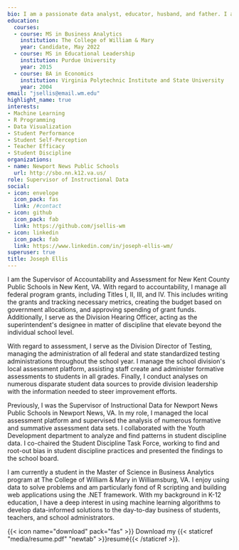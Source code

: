 ```yaml
---
bio: I am a passionate data analyst, educator, husband, and father. I am interested in merging disparate data sets to provide leaders with clarity in making informed decisions, and using modern technology to uncover hidden patterns to improve student outcomes.
education:
  courses:
  - course: MS in Business Analytics
    institution: The College of William & Mary
    year: Candidate, May 2022
  - course: MS in Educational Leadership
    institution: Purdue University
    year: 2015
  - course: BA in Economics
    institution: Virginia Polytechnic Institute and State University
    year: 2004
email: "jsellis@email.wm.edu"
highlight_name: true
interests:
- Machine Learning
- R Programming
- Data Visualization
- Student Performance
- Student Self-Perception
- Teacher Efficacy
- Student Discipline
organizations:
- name: Newport News Public Schools
  url: http://sbo.nn.k12.va.us/
role: Supervisor of Instructional Data
social:
- icon: envelope
  icon_pack: fas
  link: /#contact
- icon: github
  icon_pack: fab
  link: https://github.com/jsellis-wm
- icon: linkedin
  icon_pack: fab
  link: https://www.linkedin.com/in/joseph-ellis-wm/
superuser: true
title: Joseph Ellis
---
```


I am the Supervisor of Accountability and Assessment for New Kent County Public Schools in New Kent, VA. With regard to accountability, I manage all federal program grants, including Titles I, II, III, and IV. This includes writing the grants and tracking necessary metrics, creating the budget based on government allocations, and approving spending of grant funds. Additionally, I serve as the Division Hearing Officer, acting as the superintendent's designee in matter of discipline that elevate beyond the individual school level. 

With regard to assessment, I serve as the Division Director of Testing, managing the administration of all federal and state standardized testing administrations throughout the school year. I manage the school division's local assessment platform, assisting staff create and administer formative assessments to students in all grades. Finally, I conduct analyses on numerous disparate student data sources to provide division leadership with the information needed to steer improvement efforts.

Previously, I was the Supervisor of Instructional Data for Newport News Public Schools in Newport News, VA. In my role, I managed the local assessment platform and supervised the analysis of numerous formative and summative assessment data sets. I collaborated with the Youth Development department to analyze and find patterns in student discipline data. I co-chaired the Student Discipline Task Force, working to find and root-out bias in student discipline practices and presented the findings to the school board. 

I am currently a student in the Master of Science in Business Analytics program at The College of William & Mary in Williamsburg, VA. I enjoy using data to solve problems and am particularly fond of R scripting and building web applications using the .NET framework. With my background in K-12 education, I have a deep interest in using machine learning algorithms to develop data-informed solutions to the day-to-day business of students, teachers, and school administrators.

{{< icon name="download" pack="fas" >}} Download my {{< staticref "media/resume.pdf" "newtab" >}}resumé{{< /staticref >}}.
